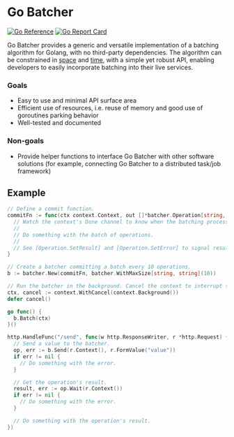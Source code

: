 # Go Batcher

[![Go Reference](https://pkg.go.dev/badge/go.vallahaye.net/batcher.svg)](https://pkg.go.dev/go.vallahaye.net/batcher)
[![Go Report Card](https://goreportcard.com/badge/go.vallahaye.net/batcher)](https://goreportcard.com/report/go.vallahaye.net/batcher)

Go Batcher provides a generic and versatile implementation of a batching algorithm for Golang, with no third-party dependencies. The algorithm can be constrained in [space](https://pkg.go.dev/go.vallahaye.net/batcher#WithMaxSize) and [time](https://pkg.go.dev/go.vallahaye.net/batcher#WithTimeout), with a simple yet robust API, enabling developers to easily incorporate batching into their live services.

### Goals

- Easy to use and minimal API surface area
- Efficient use of resources, i.e. reuse of memory and good use of goroutines parking behavior
- Well-tested and documented

### Non-goals

- Provide helper functions to interface Go Batcher with other software solutions (for example, connecting Go Batcher to a distributed task/job framework)

## Example

```go
// Define a commit function.
commitFn := func(ctx context.Context, out []*batcher.Operation[string, string]) {
  // Watch the context's Done channel to know when the batching process gets interrupted.
  //
  // Do something with the batch of operations.
  //
  // See [Operation.SetResult] and [Operation.SetError] to signal results and errors.
}

// Create a batcher committing a batch every 10 operations.
b := batcher.New(commitFn, batcher.WithMaxSize[string, string](10))

// Run the batcher in the background. Cancel the context to interrupt the batching process.
ctx, cancel := context.WithCancel(context.Background())
defer cancel()

go func() {
  b.Batch(ctx)
}()

http.HandleFunc("/send", func(w http.ResponseWriter, r *http.Request) {
  // Send a value to the batcher.
  op, err := b.Send(r.Context(), r.FormValue("value"))
  if err != nil {
    // Do something with the error.
  }

  // Get the operation's result.
  result, err := op.Wait(r.Context())
  if err != nil {
    // Do something with the error.
  }

  // Do something with the operation's result.
})
```
